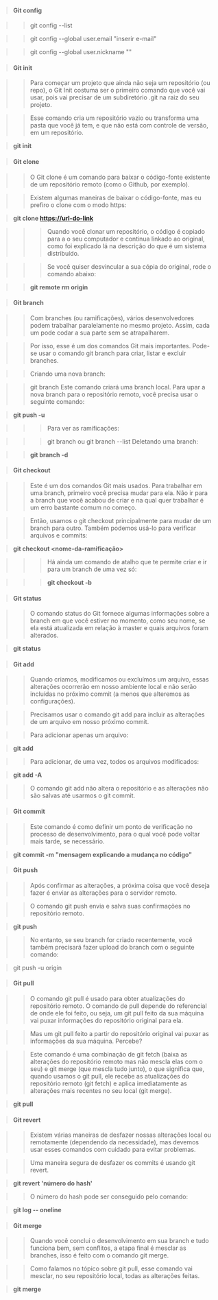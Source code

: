 > #### Git config

>> git config --list

>> git config --global user.email "inserir e-mail"

>> git config --global user.nickname ""  

  
  


> #### Git init

>> Para começar um projeto que ainda não seja um repositório (ou repo), o Git Init costuma ser o primeiro comando que você vai usar, pois vai precisar de um subdiretório .git na raiz do seu projeto.

>> Esse comando cria um repositório vazio ou transforma uma pasta que você já tem, e que não está com controle de versão, em um repositório.

> **git init**

> #### Git clone

>> O Git clone é um comando para baixar o código-fonte existente de um repositório remoto (como o Github, por exemplo).

>> Existem algumas maneiras de baixar o código-fonte, mas eu prefiro o clone com o modo https:

> **git clone <https://url-do-link>**

>>>  Quando você clonar um repositório, o código é copiado para a o seu computador e continua linkado ao original, como foi explicado lá na descrição do que é um sistema distribuído.

>>>  Se você quiser desvincular a sua cópia do original, rode o comando abaixo:

>>  **git remote rm origin**

> #### Git branch

>>  Com branches (ou ramificações), vários desenvolvedores podem trabalhar paralelamente no mesmo projeto. Assim, cada um pode codar a sua parte sem se atrapalharem.

>>  Por isso, esse é um dos comandos Git mais importantes. Pode-se usar o comando git branch para criar, listar e excluir branches.

>>  Criando uma nova branch:

>>  git branch <nome-da-branch>
>>  Este comando criará uma branch local. Para upar a nova branch para o repositório remoto, você precisa usar o seguinte comando:

>  **git push -u <remote> <nome-da-branch>**

>>>  Para ver as ramificações:

>>> git branch 
>>> ou
>>> git branch --list
>>> Deletando uma branch:

>> **git branch -d <nome-da-branch>**

> #### Git checkout

>> Este é um dos comandos Git mais usados. Para trabalhar em uma branch, primeiro você precisa mudar para ela. Não ir para a branch que você acabou de criar e na qual quer trabalhar é um erro bastante comum no começo.

>> Então, usamos o git checkout principalmente para mudar de um branch para outro. Também podemos usá-lo para verificar arquivos e commits:

> **git checkout <nome-da-ramificação>**

>>> Há ainda um comando de atalho que te permite criar e ir para um branch de uma vez só:

>>> **git checkout -b <nome-da-branch>**

> #### Git status

>> O comando status do Git fornece algumas informações sobre a branch em que você estiver no momento, como seu nome, se ela está atualizada em relação à master e quais arquivos foram alterados.

> **git status**

> #### Git add

>> Quando criamos, modificamos ou excluímos um arquivo, essas alterações ocorrerão em nosso ambiente local e não serão incluídas no próximo commit (a menos que alteremos as configurações).

>> Precisamos usar o comando git add para incluir as alterações de um arquivo em nosso próximo commit.

>> Para adicionar apenas um arquivo:

> **git add <arquivo>**

>> Para adicionar, de uma vez, todos os arquivos modificados:

> **git add -A**

>> O comando git add não altera o repositório e as alterações não são salvas até usarmos o git commit.

> #### Git commit

>> Este comando é como definir um ponto de verificação no processo de desenvolvimento, para o qual você pode voltar mais tarde, se necessário.

> **git commit -m "mensagem explicando a mudança no código"**

> #### Git push

>> Após confirmar as alterações, a próxima coisa que você deseja fazer é enviar as alterações para o servidor remoto.

>> O comando git push envia e salva suas confirmações no repositório remoto.

> **git push <remote> <nome-do-branch>**

>> No entanto, se seu branch for criado recentemente, você também precisará fazer upload do branch com o seguinte comando:

> git push -u origin <nome-do-branch>

> #### Git pull

>> O comando git pull é usado para obter atualizações do repositório remoto. O comando de pull depende do referencial de onde ele foi feito, ou seja, um git pull feito da sua máquina vai puxar informações do repositório original para ela.

>> Mas um git pull feito a partir do repositório original vai puxar as informações da sua máquina. Percebe?

>> Este comando é uma combinação de git fetch (baixa as alterações do repositório remoto mas não mescla elas com o seu) e git merge (que mescla tudo junto), o que significa que, quando usamos o git pull, ele recebe as atualizações do repositório remoto (git fetch) e aplica imediatamente as alterações mais recentes no seu local (git merge).

> **git pull <remote>**

> #### Git revert

>> Existem várias maneiras de desfazer nossas alterações local ou remotamente (dependendo da necessidade), mas devemos usar esses comandos com cuidado para evitar problemas.

>> Uma maneira segura de desfazer os commits é usando git revert.

> **git revert 'número do hash'**

>> O número do hash pode ser conseguido pelo comando:

> **git log -- oneline**

> #### Git merge

>> Quando você conclui o desenvolvimento em sua branch e tudo funciona bem, sem conflitos, a etapa final é mesclar as branches, isso é feito com o comando git merge.

>> Como falamos no tópico sobre git pull, esse comando vai mesclar, no seu repositório local, todas as alterações feitas.

> **git merge <nome-da-branch>**
